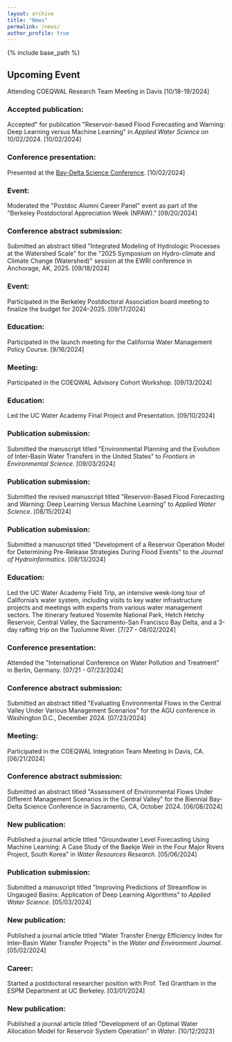 ```yaml
---
layout: archive
title: "News"
permalink: /news/
author_profile: true
---
```


{% include base_path %}

## Upcoming Event
Attending COEQWAL Research Team Meeting in Davis [10/18-19/2024]

### Accepted publication:
Accepted" for publication "Reservoir-based Flood Forecasting and Warning: Deep Learning versus Machine Learning" in _Applied Water Science_ on 10/02/2024. [10/02/2024]
### Conference presentation:
Presented at the [Bay-Delta Science Conference](https://www.baydeltascienceconference.com/_files/ugd/8ee68f_2031bd461ef342419eb6aea618286449.pdf). [10/02/2024]
### Event:
Moderated the "Postdoc Alumni Career Panel" event as part of the "Berkeley Postdoctoral Appreciation Week (NPAW)." [09/20/2024]
### Conference abstract submission:
Submitted an abstract titled "Integrated Modeling of Hydrologic Processes at the Watershed Scale" for the "2025 Symposium on Hydro-climate and Climate Change (Watershed)" session at the EWRI conference in Anchorage, AK, 2025. [09/18/2024]
### Event:
Participated in the Berkeley Postdoctoral Association board meeting to finalize the budget for 2024–2025. [09/17/2024]
### Education:
Participated in the launch meeting for the California Water Management Policy Course. [9/16/2024]
### Meeting:
Participated in the COEQWAL Advisory Cohort Workshop. [09/13/2024]
### Education:
Led the UC Water Academy Final Project and Presentation. [09/10/2024]
### Publication submission:
Submitted the manuscript titled "Environmental Planning and the Evolution of Inter-Basin Water Transfers in the United States" to _Frontiers in Environmental Science_. [09/03/2024]
### Publication submission:
Submitted the revised manuscript titled "Reservoir-Based Flood Forecasting and Warning: Deep Learning Versus Machine Learning" to _Applied Water Science_. [08/15/2024]
### Publication submission:
Submitted a manuscript titled "Development of a Reservoir Operation Model for Determining Pre-Release Strategies During Flood Events" to the _Journal of Hydroinformatics_. [08/13/2024]
### Education:
Led the UC Water Academy Field Trip, an intensive week-long tour of California’s water system, including visits to key water infrastructure projects and meetings with experts from various water management sectors. The itinerary featured Yosemite National Park, Hetch Hetchy Reservoir, Central Valley, the Sacramento-San Francisco Bay Delta, and a 3-day rafting trip on the Tuolumne River. [7/27 - 08/02/2024]
### Conference presentation:
Attended the "International Conference on Water Pollution and Treatment" in Berlin, Germany. [07/21 - 07/23/2024]
### Conference abstract submission:
Submitted an abstract titled "Evaluating Environmental Flows in the Central Valley Under Various Management Scenarios" for the AGU conference in Washington D.C., December 2024. [07/23/2024]
### Meeting:
Participated in the COEQWAL Integration Team Meeting in Davis, CA. [06/21/2024]
### Conference abstract submission:
Submitted an abstract titled "Assessment of Environmental Flows Under Different Management Scenarios in the Central Valley" for the Biennial Bay-Delta Science Conference in Sacramento, CA, October 2024. [06/08/2024]
### New publication:
Published a journal article titled "Groundwater Level Forecasting Using Machine Learning: A Case Study of the Baekje Weir in the Four Major Rivers Project, South Korea" in _Water Resources Research_. [05/06/2024]
### Publication submission:
Submitted a manuscript titled "Improving Predictions of Streamflow in Ungauged Basins: Application of Deep Learning Algorithms" to _Applied Water Science_. [05/03/2024]
### New publication:
Published a journal article titled "Water Transfer Energy Efficiency Index for Inter-Basin Water Transfer Projects" in the _Water and Environment Journal_. [05/02/2024]
### Career:
Started a postdoctoral researcher position with Prof. Ted Grantham in the ESPM Department at UC Berkeley. [03/01/2024]
### New publication:
Published a journal article titled "Development of an Optimal Water Allocation Model for Reservoir System Operation" in _Water_. [10/12/2023]
